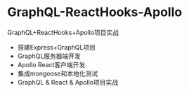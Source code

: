 # GraphQL-ReactHooks-Apollo
GraphQL+ReactHooks+Apollo项目实战

- 搭建Express+GraphQL项目
- GraphQL服务器端开发
- Apollo React客户端开发
- 集成mongoose和本地化测试
- GraphQL & React & Apollo项目实战
